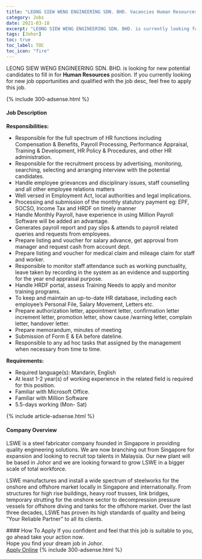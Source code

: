 ```yaml
---
title: "LEONG SIEW WENG ENGINEERING SDN. BHD. Vacancies Human Resources" 
category: Jobs 
date: 2021-03-18 
excerpt: "LEONG SIEW WENG ENGINEERING SDN. BHD. is currently looking for suitable person to fill in the Human Resources which based in Johor" 
tags: [Johor] 
toc: true 
toc_label: TOC 
toc_icon: "fire" 
--- 
```


<p>LEONG SIEW WENG ENGINEERING SDN. BHD. is looking for new potential candidates to fill in for <b>Human Resources</b> position. If you currently looking for new job opportunities and qualified with the job desc, feel free to apply this job.
</p>{% include 300-adsense.html %} 
<div><div><h4>Job Description</h4></div><div><div><span><div><p><strong>Responsibilities:</strong></p><ul><li>Responsible for the full spectrum of HR functions including Compensation &amp; Benefits, Payroll Processing, Performance Appraisal, Training &amp; Development, HR Policy &amp; Procedures, and other HR administration.</li><li>Responsible for the recruitment process by advertising, monitoring, searching, selecting and arranging interview with the potential candidates.</li><li>Handle employee grievances and disciplinary issues, staff counselling and all other employee relations matters</li><li>Well versed in Employment Act, local authorities and legal implications.</li><li>Processing and submission of the monthly statutory payment eg: EPF, SOCSO, Income Tax and HRDF on timely manner&#160;</li><li>Handle Monthly Payroll, have experience in using Million Payroll Software will be added an advantage.</li><li>Generates payroll report and pay slips &amp; attends to payroll related queries and requests from employees.</li><li>Prepare listing and voucher for salary advance, get approval from manager and request cash from account dept.</li><li>Prepare listing and voucher for medical claim and mileage claim for staff and worker.</li><li>Responsible to monitor staff attendance such as working punctuality, leave taken by recording in the system as an evidence and supporting for the year end appraisal purpose.</li><li>Handle HRDF portal, assess Training Needs to apply and monitor training programs.</li><li>To keep and maintain an up-to-date HR database, including each employee&#8217;s Personal File, Salary Movement, Letters etc.</li><li>Prepare authorization letter, appointment letter, confirmation letter increment letter, promotion letter, show cause /warning letter, complain letter, handover letter.</li><li>Prepare memorandum, minutes of meeting</li><li>Submission of Form E &amp; EA before dateline.</li><li>Responsible to any ad hoc tasks that assigned by the management when necessary from time to time.</li></ul><p><strong>Requirements:</strong></p><ul><li>Required language(s): Mandarin, English</li><li>At least 1-2 year(s) of working experience&#160;in the related field is required for this position.</li><li>Familiar with Microsoft Office.&#160;</li><li>Familiar with Million Software</li><li>5.5-days working (Mon- Sat)</li></ul></div></span></div></div></div> 
{% include article-adsense.html %} 
<div><div><h4>Company Overview</h4></div><div><div><span><div><p>LSWE is a&#160;steel fabricator company founded in Singapore in providing quality engineering solutions. We are now branching out from Singapore for expansion and looking to recruit top talents in Malaysia. Our new plant will be based in Johor and we are looking forward to grow LSWE in a bigger scale of total workforce.</p><p>LSWE manufactures and install a wide spectrum of steelworks for the onshore and offshore market locally in Singapore and internationally. From structures for high rise buildings, heavy roof trusses, link bridges, temporary strutting for the onshore sector to decompression pressure vessels for offshore diving and tanks for the offshore market. Over the last three decades, LSWE has proven its high standards of quality and being &#8220;Your Reliable Partner&#8221; to all its clients.</p></div></span></div></div></div> 
#### How To Apply 
If you confident and feel that this job is suitable to you, go ahead take your action now. <br/> 
Hope you find your dream job in Johor. <br/> 
<a href="https://www.jobstreet.com.my/en/job/human-resources-4510247?jobId=jobstreet-my-job-4510247&" class="btn btn--info" target="_blank" rel="nofollow noopenner">Apply Online</a> 
{% include 300-adsense.html %} 